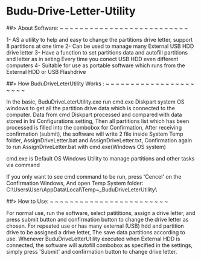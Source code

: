 # Budu-Drive-Letter-Utility

##> About Software: ~ ~ ~ ~ ~ ~ ~ ~ ~ ~ ~ ~ ~ ~ ~ ~ ~ ~ ~ ~ ~ ~ ~ ~ ~ ~

1- AS a utility to help and easy to change the partitions drive letter,
   support 8 partitions at one time
2- Can be used to manage many External USB HDD drive letter
3- Have a function to set partitions data and autofill partitions and letter as in seting
   Every time you conect USB HDD even different computers
4- Suitable for use as portable software which runs from the External HDD or USB Flashdrive


##> How BuduDriveLeterUtility Works : ~ ~ ~ ~ ~ ~ ~ ~ ~ ~ ~ ~ ~ ~ ~ ~ ~ ~ ~ ~ ~ ~

  In the basic, BuduDriveLeterUtility.exe run cmd.exe Diskpart system OS windows to get all the partition drive
  data which is connected to the computer. Data from cmd Diskpart processed and compared with data
  stored in Ini Configurations setting, Then all partitions list which has been processed is filled
  into the combobox for Confirmation, After receiving confirmation (submit), the software will write
  2 file inside System Temp folder, AssignDriveLetter.bat and AssignDriveLetter.txt, Confirmation again
  to run AssignDriveLetter.bat with cmd.exe(Windows OS system)

  cmd.exe is Default OS Windows Utility to manage partitions and other tasks via command

  If you only want to see cmd command to be run, press 'Cencel' on the Confirmation Windows,
  And open Temp System folder: C:\Users\User\AppData\Local\Temp\~_BuduDriveLeterUtility\


##> How to Use: ~ ~ ~ ~ ~ ~ ~ ~ ~ ~ ~ ~ ~ ~ ~ ~ ~ ~ ~ ~ ~ ~ ~ ~

For normal use, run the software, select patititions, assign a drive letter, and press submit button and confirmation button to change the drive letter as chosen.
For repeated use or has many external (USB) hdd and partition drive to be assigned a drive letter, The save data partitions according to use. Whenever BuduDriveLetterUtility executed when External HDD is connected, the software will autofill combobox as specified in the settings, simply press 'Submit' and confirmation button to change drive letter.
